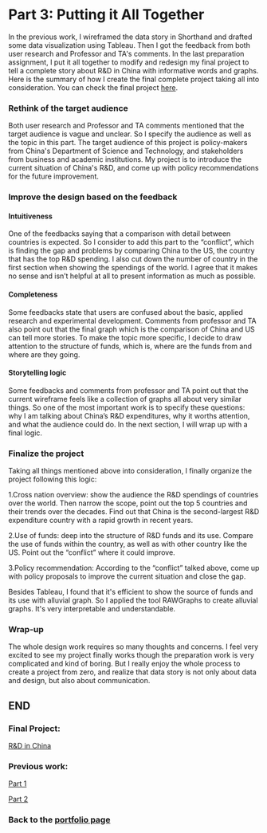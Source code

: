 # Part 3: Putting it All Together
In the previous work, I wireframed the data story in Shorthand and drafted some data visualization using Tableau. Then I got the feedback from both user research and Professor and TA's comments. In the last preparation assignment, I put it all together to modify and redesign my final project to tell a complete story about R&D in China with informative words and graphs. Here is the summary of how I create the final complete project taking all into consideration. You can check the final project [here](https://carnegiemellon.shorthandstories.com/r-d-in-china-now-and-future/index.html).

### Rethink of the target audience
Both user research and Professor and TA comments mentioned that the target audience is vague and unclear. So I specify the audience as well as the topic in this part. The target audience of this project is policy-makers from China's Department of Science and Technology, and stakeholders from business and academic institutions. My project is to introduce the current situation of China's R&D, and come up with policy recommendations for the future improvement.

### Improve the design based on the feedback
#### Intuitiveness
One of the feedbacks saying that a comparison with detail between countries is expected. So I consider to add this part to the “conflict”, which is finding the gap and problems by comparing China to the US, the country that has the top R&D spending. 
I also cut down the number of country in the first section when showing the spendings of the world. I agree that it makes no sense and isn’t helpful at all to present information as much as possible. 

#### Completeness
Some feedbacks state that users are confused about the basic, applied research and experimental development. Comments from professor and TA also point out that the final graph which is the comparison of China and US can tell more stories. To make the topic more specific, I decide to draw attention to the structure of funds, which is, where are the funds from and where are they going. 

#### Storytelling logic
Some feedbacks and comments from professor and TA point out that the current wireframe feels like a collection of graphs all about very similar things. So one of the most important work is to specify these questions: why I am talking about China’s R&D expenditures, why it worths attention, and what the audience could do. In the next section, I will wrap up with a final logic.  

### Finalize the project
Taking all things mentioned above into consideration, I finally organize the project following this logic: 

1.Cross nation overview: show the audience the R&D spendings of countries over the world. Then narrow the scope, point out the top 5 countries and their trends over the decades. Find out that China is the second-largest R&D expenditure country with a rapid growth in recent years.

2.Use of funds: deep into the structure of R&D funds and its use. Compare the use of funds within the country, as well as with other country like the US. Point out the “conflict” where it could improve. 

3.Policy recommendation: According to the “conflict” talked above, come up with policy proposals to improve the current situation and close the gap. 

Besides Tableau, I found that it's efficient to show the source of funds and its use with alluvial graph. So I applied the tool RAWGraphs to create alluvial graphs. It's very interpretable and understandable. 

### Wrap-up
The whole design work requires so many thoughts and concerns. I feel very excited to see my project finally works though the preparation work is very complicated and kind of boring. But I really enjoy the whole process to create a project from zero, and realize that data story is not only about data and design, but also about communication. 

## END
### Final Project: 

[R&D in China](https://carnegiemellon.shorthandstories.com/r-d-in-china-now-and-future/index.html)

### Previous work: 

[Part 1](project_part1_yueding.md)

[Part 2](final_part2.md)

### Back to the [portfolio page](README.md)


